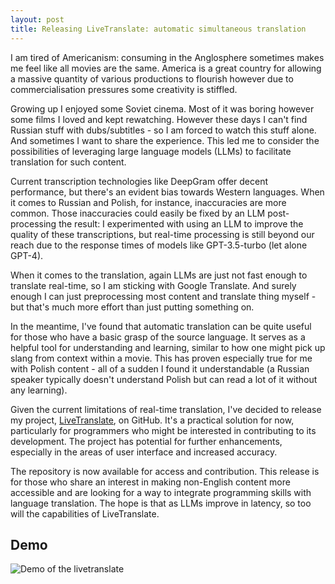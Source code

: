 ```yaml
---
layout: post
title: Releasing LiveTranslate: automatic simultaneous translation
---
```


I am tired of Americanism: consuming in the Anglosphere sometimes makes me feel
like all movies are the same. America is a great country for allowing a massive
quantity of various productions to flourish however due to commercialisation
pressures some creativity is stiffled.

Growing up I enjoyed some Soviet cinema. Most of it was boring however some
films I loved and kept rewatching. However these days I can't find Russian
stuff with dubs/subtitles - so I am forced to watch this stuff alone. And
sometimes I want to share the experience. This led me to consider the
possibilities of leveraging large language models (LLMs) to facilitate
translation for such content.

Current transcription technologies like DeepGram offer decent performance, but
there's an evident bias towards Western languages. When it comes to Russian and
Polish, for instance, inaccuracies are more common. Those inaccuracies could
easily be fixed by an LLM post-processing the result: I experimented with using
an LLM to improve the quality of these transcriptions, but real-time processing
is still beyond our reach due to the response times of models like
GPT-3.5-turbo (let alone GPT-4).

When it comes to the translation, again LLMs are just not fast enough to
translate real-time, so I am sticking with Google Translate. And surely enough
I can just preprocessing most content and translate thing myself - but that's
much more effort than just putting something on.

In the meantime, I've found that automatic translation can be quite useful for
those who have a basic grasp of the source language. It serves as a helpful
tool for understanding and learning, similar to how one might pick up slang
from context within a movie. This has proven especially true for me with Polish
content - all of a sudden I found it understandable (a Russian speaker
typically doesn't understand Polish but can read a lot of it without any
learning).

Given the current limitations of real-time translation, I've decided to release
my project, [LiveTranslate][LiveTranslate], on GitHub. It's a practical solution for now,
particularly for programmers who might be interested in contributing to its
development. The project has potential for further enhancements, especially in
the areas of user interface and increased accuracy.

The repository is now available for access and contribution. This release is
for those who share an interest in making non-English content more accessible
and are looking for a way to integrate programming skills with language
translation. The hope is that as LLMs improve in latency, so too will the
capabilities of LiveTranslate.

## Demo

![Demo of the livetranslate](https://github.com/afiodorov/livetranslate/raw/main/demo.gif)


[LiveTranslate]: https://github.com/afiodorov/livetranslate

